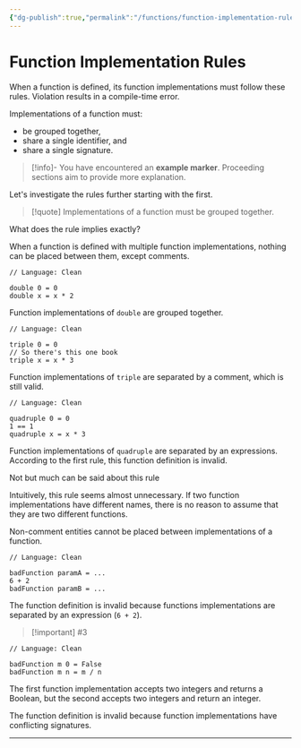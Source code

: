 ```yaml
---
{"dg-publish":true,"permalink":"/functions/function-implementation-rules/","created":"2023-06-20T18:37:36.404+02:00","updated":"2023-06-24T16:40:39.150+02:00"}
---
```



# Function Implementation Rules

When a function is defined, its function implementations must follow these rules.
Violation results in a compile-time error.

Implementations of a function must:
- be grouped together,
- share a single identifier, and
- share a single signature.

> [!info]- You have encountered an **example marker**.
> Proceeding sections aim to provide more explanation.

Let's investigate the rules further starting with the first.

> [!quote]
> Implementations of a function must be grouped together.

What does the rule implies exactly?

When a function is defined with multiple function implementations, nothing can be placed between them, except comments.

```Clean
// Language: Clean

double 0 = 0
double x = x * 2
```

Function implementations of `double` are grouped together.

```Clean
// Language: Clean

triple 0 = 0
// So there's this one book
triple x = x * 3
```

Function implementations of `triple` are separated by a comment, which is still valid.

```Clean
// Language: Clean

quadruple 0 = 0
1 == 1
quadruple x = x * 3
```

Function implementations of `quadruple` are separated by an expressions.
According to the first rule, this function definition is invalid.

Not but much can be said about this rule 

Intuitively, this rule seems almost unnecessary.
If two function implementations have different names, there is no reason to assume that they are two different functions.

Non-comment entities cannot be placed between implementations of a function.

```Clean
// Language: Clean

badFunction paramA = ...
6 + 2
badFunction paramB = ...
```

The function definition is invalid because functions implementations are separated by an expression (`6 + 2`).

> [!important] #3

```Clean
// Language: Clean

badFunction m 0 = False
badFunction m n = m / n
```

The first function implementation accepts two integers and returns a Boolean, but the second accepts two integers and return an integer.

The function definition is invalid because function implementations have conflicting signatures.

---